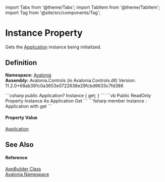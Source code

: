 import Tabs from '@theme/Tabs'; 
import TabItem from '@theme/TabItem'; 
import Tag from '@site/src/components/Tag'; 

# Instance Property


Gets the <a href="T_Avalonia_Application">Application</a> instance being initialized.



## Definition
**Namespace:** <a href="N_Avalonia">Avalonia</a>  
**Assembly:** Avalonia.Controls (in Avalonia.Controls.dll) Version: 11.2.0+68ab391c0a3653e0722638e29fcbd9633c7fd386

<Tabs groupId="api-code-preview">
<TabItem value="csharp" label="C#">
```csharp
public Application? Instance { get; }
```
</TabItem>
<TabItem value="vb" label="VB">
```vb
Public ReadOnly Property Instance As Application
	Get
```
</TabItem>
<TabItem value="fsharp" label="F#">
```fsharp
member Instance : Application with get
```
</TabItem>
</Tabs>



#### Property Value
<a href="T_Avalonia_Application">Application</a>

## See Also


#### Reference
<a href="T_Avalonia_AppBuilder">AppBuilder Class</a>  
<a href="N_Avalonia">Avalonia Namespace</a>  
